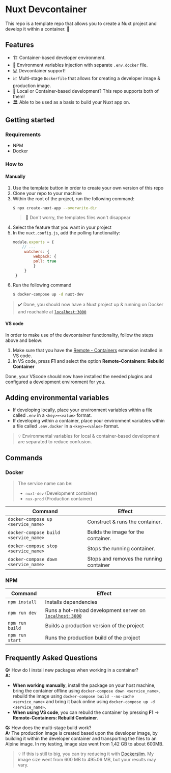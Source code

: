 # Nuxt Devcontainer

This repo is a template repo that allows you to create a Nuxt project and develop it within a container. :confetti_ball:

## Features
- :building_construction: Container-based developer environment.
- :key: Environment variables injection with separate `.env.docker` file.
- :computer: Devcontainer support!
- :chart_with_upwards_trend: Multi-stage `Dockerfile` that allows for creating a developer image & production image.
- :handshake: Local or Container-based development? This repo supports both of them!
- :classical_building: Able to be used as a basis to build your Nuxt app on.
  
## Getting started
### Requirements
- NPM
- Docker

### How to
#### Manually
1. Use the template button in order to create your own version of this repo
2. Clone your repo to your machine
3. Within the root of the project, run the following command:
    ```bash
    $ npx create-nuxt-app --overwrite-dir
    ```
    > :tada: Don't worry, the templates files won't disappear
4. Select the feature that you want in your project
5. In the `nuxt.config.js`, add the polling functionality:
   ```js
   module.exports = {
       // ...
        watchers: {
            webpack: {
            poll: true
            }
        }
    }
   ```
6. Run the following command
    ```bash
    $ docker-compose up -d nuxt-dev
    ```

> :heavy_check_mark: Done, you should now have a Nuxt project up & running on Docker and reachable at [`localhost:3000`](http://localhost:3000)

#### VS code
In order to make use of the devcontainer functionality, follow the steps above and below:

1. Make sure that you have the [Remote - Containers](https://marketplace.visualstudio.com/items?itemName=ms-vscode-remote.remote-containers) extension installed in VS code.
2. In VS code, press **F1** and select the option **Remote-Containers: Rebuild Container**

Done, your VScode should now have installed the needed plugins and configured a development environment for you.

## Adding environmental variables
- If developing locally, place your environment variables within a file called `.env` in a `<key>=<value>` format.
- If developing within a container, place your environment variables within a file called `.env.docker` in a `<key>=<value>` format.

> :bulb: Environmental variables for local & container-based development are separated to reduce confusion.

## Commands
### Docker

> The service name can be:
> - `nuxt-dev` (Development container)
> - `nux-prod` (Production container)

|Command|Effect|
|---|---|
|`docker-compose up <service_name>`|Construct & runs the container.|
|`docker-compose build <service_name>`|Builds the image for the container.|
|`docker-compose stop <service_name>`| Stops the running container.|
|`docker-compose down <service_name>`| Stops and removes the running container

### NPM
|Command|Effect|
|---|---|
|`npm install`|Installs dependencies|
|`npm run dev`|Runs a hot-reload development server on [`localhost:3000`](http://localhost:3000)|
|`npm run build`|Builds a production version of the project|
|`npm run start`|Runs the production build of the project|

## Frequently Asked Questions

**Q:** How do I install new packages when working in a container? <br>
**A:** 
- **When working manually**, install the package on your host machine, bring the container offline using `docker-compose down <service_name>`, rebuild the image using `docker-compose build --no-cache <service_name>` and bring it back online using `docker-compose up -d <service_name>`.
- **When using VS code**, you can rebuild the container by pressing **F1** -> **Remote-Containers: Rebuild Container**.

**Q:** How does the multi-stage build work? <br>
**A:** The production image is created based upon the developer image, by building it within the developer container and transporting the files to an Alpine image. In my testing, image size went from 1,42 GB to about 600MB.
> :bulb: If this is still to big, you can try reducing it with [Dockerslim](https://dockersl.im/). My image size went from 600 MB to 495.06 MB, but your results may vary.
